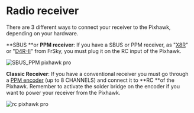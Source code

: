 # Radio receiver

There are 3 different ways to connect your receiver to the Pixhawk, depending on your hardware.

**SBUS **or **PPM receiver**: If you have a SBUS or PPM receiver, as "[X8R](https://drotek.com/shop/en/home/400-receiver-x8r-frsky.html?search_query=x8r&results=5)" or "[D4R-II](https://drotek.com/shop/en/home/503-d4r-ii-receiver-4-channels-accst-fr-sky.html)" from FrSky, you must plug it on the RC input of the Pixhawk.

![](https://drotek.com/wp-content/uploads/2017/01/SBUS_PPM.jpg "SBUS\_PPM pixhawk pro")

**Classic Receiver**: If you have a conventional receiver you must go through a [PPM encoder](https://drotek.com/shop/en/home/364-ppm-encoder-8-channels.html) \(up to 8 CHANNELS\) and connect it to **RC **of the Pixhawk. Remember to activate the solder bridge on the encoder if you want to power your receiver from the Pixhawk.

![](https://drotek.com/wp-content/uploads/2017/01/PWM.jpg "rc pixhawk pro")

